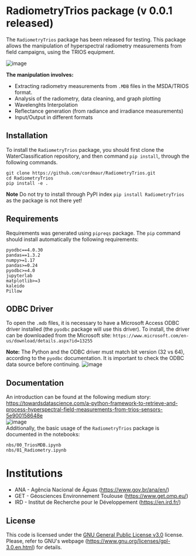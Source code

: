 # RadiometryTrios package (v 0.0.1 released)
The `RadiometryTrios` package has been released for testing. 
This package allows the manipulation of hyperspectral radiometry measurements from field campaigns, using the TRIOS equipment. 

![image](https://user-images.githubusercontent.com/19617404/136028825-0f6d026d-9398-4bab-aed0-96d30a1b93b5.png)

<b>The manipulation involves:</b>
* Extracting radiometry measurements from `.MDB` files in the MSDA/TRIOS format.
* Analysis of the radiometry, data cleaning, and graph plotting
* Wavelenghts Interpolation
* Reflectance generation (from radiance and irradiance measurements)
* Input/Output in different formats

## Installation
To install the `RadiometryTrios` package, you should first clone the WaterClassification repository, and then command `pip install`, through the following commands. 
```
git clone https://github.com/cordmaur/RadiometryTrios.git
cd RadiometryTrios
pip install -e .
```

<b>Note</b> Do not try to install through PyPI index `pip install RadiometryTrios` as the package is not there yet! <br>

## Requirements
Requirements was generated using `pipreqs` package.
The `pip` command should install automatically the following requirements:
```
pyodbc==4.0.30
pandas==1.3.2
numpy>=1.17
pandas>=0.24
pyodbc>=4.0
jupyterlab
matplotlib>=3
kaleido
Pillow
```

## ODBC Driver
To open the `.mdb` files, it is necessary to have a Microsoft Access ODBC driver installed (the `pyodbc` package will use this driver). To install, the driver can be downloaded from the Microsoft site:
```https://www.microsoft.com/en-us/download/details.aspx?id=13255```

<b>Note:</b> The Python and the ODBC driver must match bit version (32 vs 64), according to the `pyodbc` documentation. It is important to check the ODBC data source before continuing. 
![image](https://user-images.githubusercontent.com/19617404/139720738-543d9a88-3682-4667-98d0-8cdf26e44b8e.png)


## Documentation
An introduction can be found at the following medium story:<br>
https://towardsdatascience.com/a-python-framework-to-retrieve-and-process-hyperspectral-field-measurements-from-trios-sensors-5e900158648e
<br>
![image](https://user-images.githubusercontent.com/19617404/136195985-ccf15c25-b54a-43c9-a327-c5b8a5e74ca9.png)
<br>
Additionally, the basic usage of the `RadiometryTrios` package is documented in the notebooks: <br>
```
nbs/00_TriosMDB.ipynb
nbs/01_Radiometry.ipynb
```


# Institutions
* ANA - Agência Nacional de Águas (https://www.gov.br/ana/en/)
* GET - Géosciences Environnement Toulouse (https://www.get.omp.eu/)
* IRD - Institut de Recherche pour le Développement (https://en.ird.fr/)

## License
This code is licensed under the [GNU General Public License v3.0](https://github.com/cordmaur/WaterDetect/blob/master/LICENSE) license. Please, refer to GNU's webpage  (https://www.gnu.org/licenses/gpl-3.0.en.html) for details.
